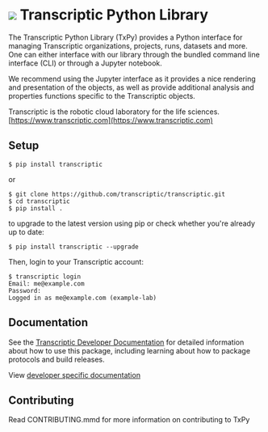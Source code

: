 # ![](https://www.transcriptic.com/images/logo-transcriptic-blobs-880e2f7b.svg) Transcriptic Python Library

The Transcriptic Python Library (TxPy) provides a Python interface for managing Transcriptic organizations, projects, runs, datasets and more.
One can either interface with our library through the bundled command line interface (CLI) or through a Jupyter notebook.

We recommend using the Jupyter interface as it provides a nice rendering and presentation of the objects, as well as provide
additional analysis and properties functions specific to the Transcriptic objects.

Transcriptic is the robotic cloud laboratory for the life sciences. [https://www.transcriptic.com](https://www.transcriptic.com)

## Setup

```
$ pip install transcriptic
```

or

```
$ git clone https://github.com/transcriptic/transcriptic.git
$ cd transcriptic
$ pip install .
```

to upgrade to the latest version using pip or check whether you're already up to date:
```
$ pip install transcriptic --upgrade
```

Then, login to your Transcriptic account:

```
$ transcriptic login
Email: me@example.com
Password:
Logged in as me@example.com (example-lab)
```

## Documentation

See the [Transcriptic Developer Documentation](https://developers.transcriptic.com/docs/getting-started-with-the-cli) for detailed information about how to use this package, including learning about how to package protocols and build releases.

View [developer specific documentation](http://transcriptic.readthedocs.io/en/latest/)

## Contributing

Read CONTRIBUTING.mmd for more information on contributing to TxPy
